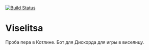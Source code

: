 [![Build Status](https://travis-ci.com/ChSergeiG/Viselitsa.svg?branch=master)](https://travis-ci.com/ChSergeiG/Viselitsa)

# Viselitsa

Проба пера в Котлине. Бот для Дискорда для игры в виселицу.
